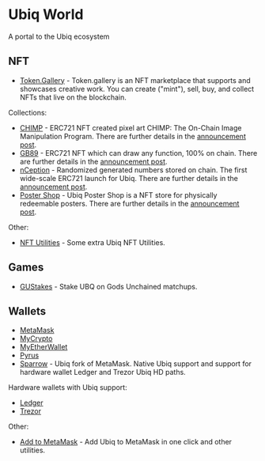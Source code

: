 # Ubiq World

A portal to the Ubiq ecosystem

## NFT

* [Token.Gallery](https://token.gallery/) - Token.gallery is an NFT marketplace that supports and showcases creative work. You can create ("mint"), sell, buy, and collect NFTs that live on the blockchain.

Collections:

* [CHIMP](https://chimp.ubiqsmart.com/) - ERC721 NFT created pixel art CHIMP: The On-Chain Image Manipulation Program. There are further details in the [announcement post](https://blog.ubiqsmart.com/announcing-chimp-49eb70f30991).
* [GB89](https://ubiq.github.io/gb89/) - ERC721 NFT which can draw any function, 100% on chain. There are further details in the [announcement post](https://blog.ubiqsmart.com/announcing-gb89-fca1a76aa892).
* [nCeption](https://nception.ubiqsmart.com/) - Randomized generated numbers stored on chain. The first wide-scale ERC721 launch for Ubiq. There are further details in the [announcement post](https://blog.ubiqsmart.com/announcing-nception-ba2eb5fc952).
* [Poster Shop](https://poster.ubiqsmart.com/) - Ubiq Poster Shop is a NFT store for physically redeemable posters. There are further details in the [announcement post](https://blog.ubiqsmart.com/ubiq-launches-its-first-redeemable-nft-39e70bf1084).

Other:

* [NFT Utilities](https://ubiq.github.io/nftutils/) - Some extra Ubiq NFT Utilities.

## Games

* [GUStakes](https://gustakes.gg/) - Stake UBQ on Gods Unchained matchups.

## Wallets

* [MetaMask](https://metamask.io/)
* [MyCrypto](https://mycrypto.com/)
* [MyEtherWallet](https://www.myetherwallet.com/)
* [Pyrus](https://pyrus.ubiqsmart.com/)
* [Sparrow](https://ubiqsmart.com/sparrow) - Ubiq fork of MetaMask. Native Ubiq support and support for hardware wallet Ledger and Trezor Ubiq HD paths.

Hardware wallets with Ubiq support:

* [Ledger](https://www.ledger.com/)
* [Trezor](https://shop.trezor.io/)

Other:

* [Add to MetaMask](https://ubiq.github.io/addtometamask/) - Add Ubiq to MetaMask in one click and other utilities.
